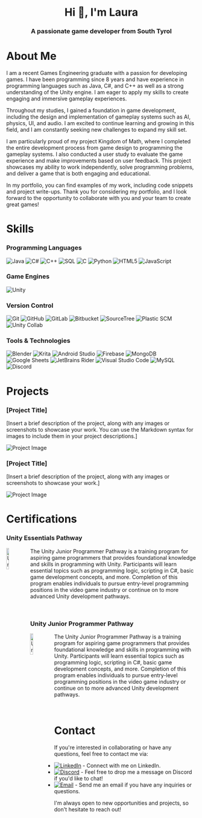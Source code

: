 <h1 align="center">Hi 👋, I'm Laura</h1>
<h3 align="center">A passionate game developer from South Tyrol</h3>

# About Me

I am a recent Games Engineering graduate with a passion for developing games. I have been programming since 8 years and have experience in programming languages such as Java, C#, and  C++ as well as a strong understanding of the Unity engine. I am eager to apply my skills to create engaging and immersive gameplay experiences.

Throughout my studies, I gained a foundation in game development, including the design and implementation of gameplay systems such as AI, physics, UI, and audio. I am excited to continue learning and growing in this field, and I am constantly seeking new challenges to expand my skill set.

I am particularly proud of my project Kingdom of Math, where I completed the entire development process from game design to programming the gameplay systems. I also conducted a user study to evaluate the game experience and make improvements based on user feedback. This project showcases my ability to work independently, solve programming problems, and deliver a game that is both engaging and educational.

In my portfolio, you can find examples of my work, including code snippets and project write-ups. Thank you for considering my portfolio, and I look forward to the opportunity to collaborate with you and your team to create great games!


# Skills

### Programming Languages
![Java](https://img.shields.io/badge/-Java-007396?logo=java&logoColor=white)
![C#](https://img.shields.io/badge/-C%23-239120?logo=c-sharp&logoColor=white)
![C++](https://img.shields.io/badge/-C++-00599C?logo=c%2B%2B&logoColor=white)
![SQL](https://img.shields.io/badge/-SQL-003B57?logo=sql&logoColor=white)
![C](https://img.shields.io/badge/-C-A8B9CC?logo=c&logoColor=white)
![Python](https://img.shields.io/badge/-Python-3776AB?logo=python&logoColor=white)
![HTML5](https://img.shields.io/badge/-HTML5-E34F26?logo=html5&logoColor=white)
![JavaScript](https://img.shields.io/badge/-JavaScript-F7DF1E?logo=javascript&logoColor=black)

### Game Engines
![Unity](https://img.shields.io/badge/-Unity-000000?logo=unity&logoColor=white)

### Version Control
![Git](https://img.shields.io/badge/-Git-F05032?logo=git&logoColor=white)
![GitHub](https://img.shields.io/badge/-GitHub-181717?logo=github&logoColor=white)
![GitLab](https://img.shields.io/badge/-GitLab-FCA121?logo=gitlab&logoColor=white)
![Bitbucket](https://img.shields.io/badge/-Bitbucket-0052CC?logo=bitbucket&logoColor=white)
![SourceTree](https://img.shields.io/badge/-SourceTree-0052CC?logo=sourcetree&logoColor=white)
![Plastic SCM](https://img.shields.io/badge/-Plastic%20SCM-33aacc?logo=plasticscm&logoColor=white)
![Unity Collab](https://img.shields.io/badge/-Unity%20Collab-303030?logo=unity&logoColor=white)

### Tools & Technologies
![Blender](https://img.shields.io/badge/-Blender-F5792A?logo=blender&logoColor=white)
![Krita](https://img.shields.io/badge/-Krita-3BABFF?logo=krita&logoColor=white)
![Android Studio](https://img.shields.io/badge/-Android%20Studio-3DDC84?logo=android-studio&logoColor=white)
![Firebase](https://img.shields.io/badge/-Firebase-FFCA28?logo=firebase&logoColor=white)
![MongoDB](https://img.shields.io/badge/-MongoDB-47A248?logo=mongodb&logoColor=white)
![Google Sheets](https://img.shields.io/badge/-Google%20Sheets-34A853?logo=google-drive&logoColor=white)
![JetBrains Rider](https://img.shields.io/badge/-JetBrains%20Rider-000000?logo=rider&logoColor=white)
![Visual Studio Code](https://img.shields.io/badge/-Visual%20Studio%20Code-007ACC?logo=visual-studio-code&logoColor=white)
![MySQL](https://img.shields.io/badge/-MySQL-4479A1?logo=mysql&logoColor=white)
![Discord](https://img.shields.io/badge/-Discord-5865F2?logo=discord&logoColor=white)


# Projects

### [Project Title]

[Insert a brief description of the project, along with any images or screenshots to showcase your work. You can use the Markdown syntax for images to include them in your project descriptions.]

![Project Image](/path/to/image)

### [Project Title]

[Insert a brief description of the project, along with any images or screenshots to showcase your work.]

![Project Image](/path/to/image)

<h1>Certifications</h2>

<h3>Unity Essentials Pathway</h3>
<p>
<a href="https://learn.unity.com/pathway/unity-essentials"><img align="left" width="12%" height="auto" img src="https://user-images.githubusercontent.com/104200268/227361677-277e94c6-c567-4b43-98c5-a4fd70cbdbc5.png" alt="Unity Essentials Pathway Badge"></a>
The Unity Junior Programmer Pathway is a training program for aspiring game programmers that provides foundational knowledge and skills in programming with Unity. Participants will learn essential topics such as programming logic, scripting in C#, basic game development concepts, and more. Completion of this program enables individuals to pursue entry-level programming positions in the video game industry or continue on to more advanced Unity development pathways.
</p>

<br>

<h3>Unity Junior Programmer Pathway</h3>
<p>
<a href="https://learn.unity.com/pathway/junior-programmer"><img align="left" width="12%" height="auto" src="https://user-images.githubusercontent.com/104200268/227361668-aca736c1-1062-461a-8356-f27cb5756169.png" alt="Unity Junior Programmer Pathway Badge"></a>
The Unity Junior Programmer Pathway is a training program for aspiring game programmers that provides foundational knowledge and skills in programming with Unity. Participants will learn essential topics such as programming logic, scripting in C#, basic game development concepts, and more. Completion of this program enables individuals to pursue entry-level programming positions in the video game industry or continue on to more advanced Unity development pathways.
</p>
<br>

# Contact
If you're interested in collaborating or have any questions, feel free to contact me via:

- [<img src="https://img.shields.io/badge/-LinkedIn-0077B5?logo=linkedin&logoColor=white" alt="LinkedIn">](https://www.linkedin.com/in/lauramarsoner/) - Connect with me on LinkedIn.
- [<img src="https://img.shields.io/badge/-Discord-7289DA?logo=discord&logoColor=white" alt="Discord">](https://discord.com/channels/@me/Nemesis#5612) - Feel free to drop me a message on Discord if you'd like to chat!
- [<img src="https://img.shields.io/badge/-Email-D14836?logo=gmail&logoColor=white" alt="Email">](mailto:laura.marsoner@yahoo.de) - Send me an email if you have any inquiries or questions.

I'm always open to new opportunities and projects, so don't hesitate to reach out!



